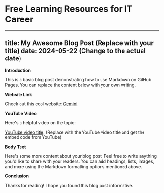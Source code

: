 # Free Learning Resources for IT Career


---
title: My Awesome Blog Post (Replace with your title)
date: 2024-05-22  (Change to the actual date)
---

**Introduction**

This is a basic blog post demonstrating how to use Markdown on GitHub Pages. You can replace the content below with your own writing.

**Website Link**

Check out this cool website: [Gemini](https://gemini.google.com)

**YouTube Video**

Here's a helpful video on the topic:

[YouTube video title](**https://support.google.com/youtube/answer/171780?hl=en**).  (Replace with the YouTube video title and get the embed code from YouTube)

**Body Text**

Here's some more content about your blog post. Feel free to write anything you'd like to share with your readers. You can add headings, lists, images, and more using the Markdown formatting options mentioned above.

**Conclusion**

Thanks for reading! I hope you found this blog post informative.


